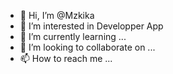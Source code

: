 - 👋 Hi, I’m @Mzkika
- 👀 I’m interested in Developper App 
- 🌱 I’m currently learning ...
- 💞️ I’m looking to collaborate on ...
- 📫 How to reach me ...

<!---
Mzkika/Mzkika is a ✨ special ✨ repository because its `README.md` (this file) appears on your GitHub profile.
You can click the Preview link to take a look at your changes.
--->
